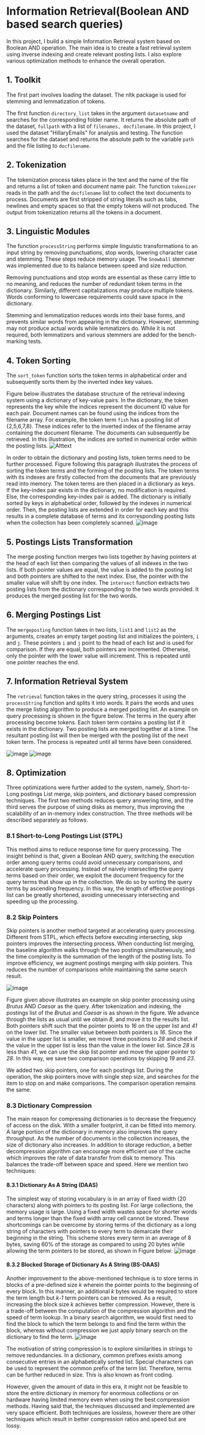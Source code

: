 # Information Retrieval(Boolean AND based search queries)

In this project, I build a simple Information Retrieval system based on Boolean AND operation. The main idea is to create a fast retrieval system using inverse indexing and create relevant posting lists. I also explore various optimization methods to enhance the overall operation.

## 1. Toolkit 
The first part involves loading the dataset. The nltk package is used for stemming and lemmatization of tokens.

The first function ```directory_list``` takes in the argument ```datasetname``` and searches for the corresponding folder name. It returns the absolute path of the dataset, ```fullpath``` with a list of ```filenames, docfilename```. In this project, I used the dataset \"HillaryEmails" for analysis and testing. The function searches for the dataset and returns the absolute path to the variable ```path``` and the file listing to ```docfilename```.

## 2. Tokenization
The tokenization process takes place in the text and the name of the file and returns a list of token and document name pair. 
The function ```tokenizer``` reads in the path and the ```docfilename``` list to collect the text documents to process. Documents are first stripped of string literals such as tabs, newlines and empty spaces so that the empty tokens will not produced. The output from tokenization returns all the tokens in a document.

## 3. Linguistic Modules
The function ```processString``` performs simple linguistic transformations to an input string by removing punctuations, stop words, lowering character case and stemming. These steps reduce memory usage. The ```Snowball``` stemmer was implemented due to its balance between speed and size reduction.

Removing punctuations and stop words are essential as these carry little to no meaning, and reduces the number of redundant token terms in the dictionary. Similarly, different capitalizations may produce multiple tokens. Words conforming to lowercase requirements could save space in the dictionary.

Stemming and lemmatization reduces words into their base forms, and prevents similar words from appearing in the dictionary. However, stemming may not produce actual words while lemmatizers do. While it is not required, both lemmatizers and various stemmers are added for the bench-marking tests.  

## 4. Token Sorting
The ```sort_token``` function sorts the token terms in alphabetical order and subsequently sorts them by the inverted index key values.

Figure below illustrates the database structure of the retrieval indexing system using a dictionary of key-value pairs. In the dictionary, the token represents the key while the indices represent the document ID value for each pair. Document names can be found using the indices from the filename array. For example, the token term ```fish``` has a posting list of {2,5,6,7,8}. These indices refer to the inverted index of the filename array containing the document filename. The documents can subsequently be retrieved. In this illustration, the indices are sorted in numerical order within the posting lists.
![Alttext](https://user-images.githubusercontent.com/71308636/127807845-a5819120-579c-4c72-b575-513cb843ecda.png)

In order to obtain the dictionary and posting lists, token terms need to be further processed. Figure following this paragraph illustrates the process of sorting the token terms and the forming of the posting lists. The token terms with its indexes are firstly collected from the documents that are previously read into memory. The token terms are then placed in a dictionary as keys. If the key-index pair exists in the dictionary, no modification is required. Else, the corresponding key-index pair is added. The dictionary is initially sorted by keys in alphabetical order, followed by the indexes in numerical order. Then, the posting lists are extended in order for each key and this results in a complete database of terms and its corresponding posting lists when the collection has been completely scanned.
![image](https://user-images.githubusercontent.com/71308636/127808479-990ed864-5fcb-44a4-9113-c37be5c58827.png)

## 5. Postings Lists Transformation
The merge posting function merges two lists together by having pointers at the head of each list then comparing the values of all indexes in the two lists. If both pointer values are equal, the value is added to the posting list and both pointers are shifted to the next index. Else, the pointer with the smaller value will shift by one index. The ```intersect``` function extracts two posting lists from the dictionary corresponding to the two words provided. It produces the merged posting list for the two words.

## 6. Merging Postings List
The ```mergeposting``` function takes in two lists, ```list1``` and ```list2``` as the arguments, creates an empty target posting list and initializes the pointers, ```i``` and ```j```. These pointers ```i``` and ```j``` point to the head of each list and is used for comparison. If they are equal, both pointers are incremented. Otherwise, only the pointer with the lower value will increment. This is repeated until one pointer reaches the end.

## 7. Information Retrieval System
The ```retrieval``` function takes in the query string, processes it using the ```processString``` function and splits it into words. It pairs the words and uses the merge listing algorithm to produce a merged posting list. An example on query processing is shown in the figure below. The terms in the query after processing become tokens. Each token term contains a posting list if it exists in the dictionary. Two posting lists are merged together at a time. The resultant posting list will then be merged with the posting list of the next token term. The process is repeated until all terms have been considered.

![image](https://user-images.githubusercontent.com/71308636/127808977-5a9cce10-296b-4976-a167-8928ac6db6c7.png)
![image](https://user-images.githubusercontent.com/71308636/127808983-374519c2-0681-4121-827c-45f33f451d80.png)

## 8. Optimization
Three optimizations were further added to the system, namely, Short-to-Long postings List merge, skip pointers, and dictionary based compression techniques. The first two methods reduces query answering time, and the third serves the purpose of using disks as memory, thus improving the scalability of an in-memory index construction. The three methods will be described separately as follows.

### 8.1 Short-to-Long Postings List (STPL)
This method aims to reduce response time for query processing. The insight behind is that, given a Boolean AND query, switching the execution order among query terms could avoid unnecessary comparisons, and accelerate query processing. Instead of naively intersecting the query terms based on their order, we exploit the document frequency for the query terms that show up in the collection. We do so by sorting the query terms by ascending frequency. In this way, the length of effective postings list can be greatly shortened, avoiding unnecessary intersecting and speeding up the processing.

### 8.2 Skip Pointers
Skip pointers is another method targeted at accelerating query processing. Different from STPL, which effects before executing intersecting, skip pointers improves the intersecting process. When conducting list merging, the baseline algorithm walks through the two postings simultaneously, and the time complexity is the summation of the length of the posting lists. To improve efficiency, we augment postings merging with skip pointers. This reduces the number of comparisons while maintaining the same search result. 

![image](https://user-images.githubusercontent.com/71308636/127809259-3099142c-5c43-44e6-b56d-551f3ccce0a9.png)

Figure given above illustrates an example on skip pointer processing using *Brutus* AND *Caesar* as the query. After tokenization and indexing, the postings list of the *Brutus* and *Caesar* is as shown in the figure. 
We advance through the lists as usual until we obtain *8*, and move it to the results list. Both pointers shift such that the pointer points to *16* on the upper list and *41* on the lower list. The smaller value between both pointers is *16*. Since the value in the upper list is smaller, we move three positions to *28* and check if the value in the upper list is less than the value in the lower list. Since *28* is less than *41*, we can use the skip list pointer and move the upper pointer to *28*. In this way, we save two comparison operations by skipping *19* and *23*.

We added two skip pointers, one for each postings list. During the operation, the skip pointers move with single step size, and searches for the item to stop on and make comparisons. The comparison operation remains the same. 

### 8.3 Dictionary Compression
The main reason for compressing dictionaries is to decrease the frequency of access on the disk. With a smaller footprint, it can be fitted into memory. A large portion of the dictionary in memory also improves the query throughput. As the number of documents in the collection increases, the size of dictionary also increases. In addition to storage reduction, a better decompression algorithm can encourage more efficient use of the cache which improves the rate of data transfer from disk to memory. This balances the trade-off between space and speed.
Here we mention two techniques:
#### 8.3.1 Dictionary As A String (DAAS)
The simplest way of storing vocabulary is in an array of fixed width (20 characters) along with pointers to its posting list. For large collections, the memory usage is large. Using a fixed width  wastes space for shorter words and terms longer than the fixed width array cell cannot be stored.
These shortcomings can be overcome by storing terms of the dictionary as a long string of characters with pointers to every term to demarcate their beginning in the string. This scheme stores every term in an average of 8 bytes, saving 60% of the storage as compared to using 20 bytes while allowing the term pointers to be stored, as shown in Figure below: 
![image](https://user-images.githubusercontent.com/71308636/127809844-ca23b146-6fe6-4ad3-a6f0-3e1017c7ba67.png)


#### 8.3.2 Blocked Storage of Dictionary As A String (BS-DAAS)
Another improvement to the above-mentioned technique is to store terms in blocks of a pre-defined size *k* wherein the pointer points to the beginning of every block. In this manner, an additional *k* bytes would be required to store the term length but *k-1* term pointers can be removed. As a result, increasing the block size *k* achieves better compression. However, there is a trade-off between the computation of the compression algorithm and the speed of term lookup. In a binary search algorithm, we would first need to find the block to which the term belongs to and find the term within the block, whereas without compression we just apply binary search on the dictionary to find the term.
![image](https://user-images.githubusercontent.com/71308636/127809942-33c98f0a-6f00-469a-85f6-1e3c6ced3e63.png)

The motivation of string compression is to explore similarities in strings to remove redundancies. In a dictionary, common prefixes exists among consecutive entries in an alphabetically sorted list. Special characters can be used to represent the common prefix of the term list. Therefore, terms can be further reduced in size. This is also known as front coding.

However, given the amount of data in this era, it might not be feasible to store the entire dictionary in memory for enormous collections or on hardware having limited memory even when using the best compression methods. Having said that, the techniques discussed and implemented are very space efficient. Both techniques are lossless, however there are other techniques which result in better compression ratios and speed but are lossy.
